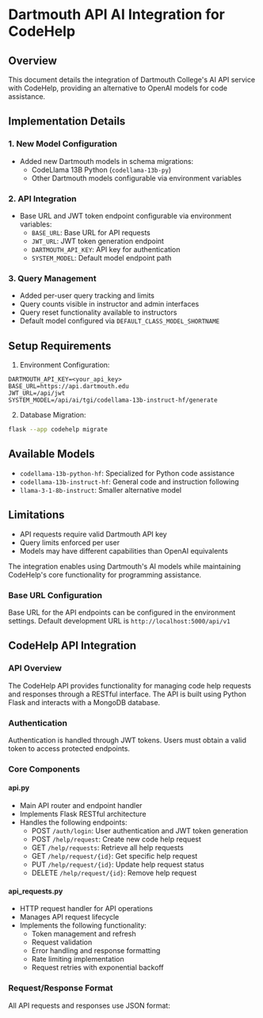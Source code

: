 # Dartmouth API AI Integration for CodeHelp

## Overview
This document details the integration of Dartmouth College's AI API service with CodeHelp, providing an alternative to OpenAI models for code assistance.

## Implementation Details

### 1. New Model Configuration
- Added new Dartmouth models in schema migrations:
    - CodeLlama 13B Python (`codellama-13b-py`)
    - Other Dartmouth models configurable via environment variables 

### 2. API Integration
- Base URL and JWT token endpoint configurable via environment variables:
    - `BASE_URL`: Base URL for API requests
    - `JWT_URL`: JWT token generation endpoint
    - `DARTMOUTH_API_KEY`: API key for authentication
    - `SYSTEM_MODEL`: Default model endpoint path

### 3. Query Management
- Added per-user query tracking and limits
- Query counts visible in instructor and admin interfaces
- Query reset functionality available to instructors
- Default model configured via `DEFAULT_CLASS_MODEL_SHORTNAME`

## Setup Requirements

1. Environment Configuration:
```
DARTMOUTH_API_KEY=<your_api_key>
BASE_URL=https://api.dartmouth.edu
JWT_URL=/api/jwt
SYSTEM_MODEL=/api/ai/tgi/codellama-13b-instruct-hf/generate
```

2. Database Migration:
```sh
flask --app codehelp migrate
```

## Available Models

- `codellama-13b-python-hf`: Specialized for Python code assistance
- `codellama-13b-instruct-hf`: General code and instruction following
- `llama-3-1-8b-instruct`: Smaller alternative model

## Limitations

- API requests require valid Dartmouth API key
- Query limits enforced per user
- Models may have different capabilities than OpenAI equivalents

The integration enables using Dartmouth's AI models while maintaining CodeHelp's core functionality for programming assistance.

### Base URL Configuration
Base URL for the API endpoints can be configured in the environment settings. Default development URL is `http://localhost:5000/api/v1`


## CodeHelp API Integration

### API Overview
The CodeHelp API provides functionality for managing code help requests and responses through a RESTful interface. The API is built using Python Flask and interacts with a MongoDB database.

### Authentication
Authentication is handled through JWT tokens. Users must obtain a valid token to access protected endpoints.

### Core Components

#### api.py
- Main API router and endpoint handler
- Implements Flask RESTful architecture
- Handles the following endpoints:
    - POST `/auth/login`: User authentication and JWT token generation
    - POST `/help/request`: Create new code help request
    - GET `/help/requests`: Retrieve all help requests
    - GET `/help/request/{id}`: Get specific help request
    - PUT `/help/request/{id}`: Update help request status
    - DELETE `/help/request/{id}`: Remove help request

#### api_requests.py
- HTTP request handler for API operations
- Manages API request lifecycle
- Implements the following functionality:
    - Token management and refresh
    - Request validation
    - Error handling and response formatting
    - Rate limiting implementation
    - Request retries with exponential backoff

### Request/Response Format
All API requests and responses use JSON format: